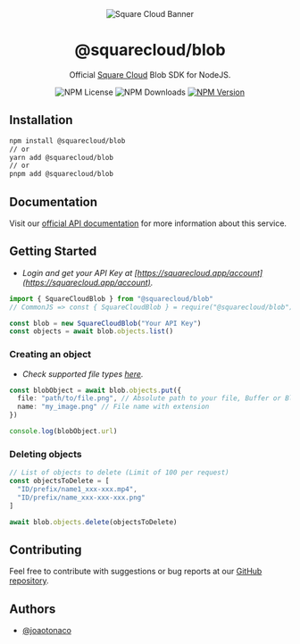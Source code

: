 <div align="center">
  <img alt="Square Cloud Banner" src="https://cdn.squarecloud.app/png/github-readme.png">
</div>

<h1 align="center">@squarecloud/blob</h1>

<p align="center">Official <a href="https://squarecloud.app" target="_blank">Square Cloud</a> Blob SDK for NodeJS.</p>

<div align="center">
  <div style="width: fit-content; display: flex; align-items: flex-start; gap: 4px;">
    <img alt="NPM License" src="https://img.shields.io/npm/l/@squarecloud/blob">
    <img alt="NPM Downloads" src="https://img.shields.io/npm/dw/@squarecloud/blob">
    <a href="https://npmjs.com/package/@squarecloud/blob">
      <img alt="NPM Version" src="https://img.shields.io/npm/v/@squarecloud/blob">
    </a>
  </div>
</div>

## Installation

```bash
npm install @squarecloud/blob
// or
yarn add @squarecloud/blob
// or
pnpm add @squarecloud/blob
```

## Documentation

Visit our [official API documentation](https://docs.squarecloud.app/blob-reference/) for more information about this service.

## Getting Started

- _Login and get your API Key at [https://squarecloud.app/account](https://squarecloud.app/account)._

```ts
import { SquareCloudBlob } from "@squarecloud/blob"
// CommonJS => const { SquareCloudBlob } = require("@squarecloud/blob");

const blob = new SquareCloudBlob("Your API Key")
const objects = await blob.objects.list()
```

### Creating an object

- _Check supported file types [here](https://docs.squarecloud.app/services/blob#supported-file-types)._

```ts
const blobObject = await blob.objects.put({
  file: "path/to/file.png", // Absolute path to your file, Buffer or Blob
  name: "my_image.png" // File name with extension
})

console.log(blobObject.url)
```

### Deleting objects

```ts
// List of objects to delete (Limit of 100 per request)
const objectsToDelete = [
  "ID/prefix/name1_xxx-xxx.mp4",
  "ID/prefix/name_xxx-xxx-xxx.png"
]

await blob.objects.delete(objectsToDelete)
```

## Contributing

Feel free to contribute with suggestions or bug reports at our [GitHub repository](https://github.com/squarecloudofc/sdk-blob-js).

## Authors

- [@joaotonaco](https://github.com/joaotonaco)